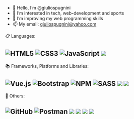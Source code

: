 - 👋 Hello, I’m @giuliospugnini
- 👀 I’m interested in tech, web-development and sports
- 🌱 I’m improving my web programming skills
- 📫 My email: giuliospugnini@yahoo.com

📋 Languages: <br>

![HTML5](https://img.shields.io/badge/html5-%23E34F26.svg?style=for-the-badge&logo=html5&logoColor=white) ![CSS3](https://img.shields.io/badge/css3-%231572B6.svg?style=for-the-badge&logo=css3&logoColor=white) ![JavaScript](https://img.shields.io/badge/javascript-%23323330.svg?style=for-the-badge&logo=javascript&logoColor=%23F7DF1E) ![](https://img.shields.io/badge/PHP-777BB4?style=for-the-badge&logo=PHP&logoColor=white) <br>
---
📚 Frameworks, Platforms and Libraries: <br>

![Vue.js](https://img.shields.io/badge/vuejs-%2335495e.svg?style=for-the-badge&logo=vuedotjs&logoColor=%234FC08D) ![Bootstrap](https://img.shields.io/badge/bootstrap-%23563D7C.svg?style=for-the-badge&logo=bootstrap&logoColor=white) ![NPM](https://img.shields.io/badge/NPM-%23000000.svg?style=for-the-badge&logo=npm&logoColor=white) ![SASS](https://img.shields.io/badge/SASS-hotpink.svg?style=for-the-badge&logo=SASS&logoColor=white) ![](https://img.shields.io/badge/Laravel-FF2D20?style=for-the-badge&logo=Laravel&logoColor=white) ![](https://img.shields.io/badge/.NET-512BD4?style=for-the-badge&logo=.NET&logoColor=white) <br>
---
🥅  Others: <br>

![GitHub](https://img.shields.io/badge/github-%23121011.svg?style=for-the-badge&logo=github&logoColor=white) ![Postman](https://img.shields.io/badge/Postman-FF6C37?style=for-the-badge&logo=postman&logoColor=white) ![](https://img.shields.io/badge/Slack-4A154B?style=for-the-badge&logo=slack&logoColor=white) ![](https://img.shields.io/badge/Zoom-2D8CFF?style=for-the-badge&logo=zoom&logoColor=white) ![](https://img.shields.io/badge/Visualstudiocode-007ACC?style=for-the-badge&logo=visualstudiocode&logoColor=white) ![](https://img.shields.io/badge/Visualstudio-5C2D91?style=for-the-badge&logo=visualstudio&logoColor=white) <br>
---
